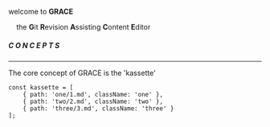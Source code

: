 welcome to **GRACE** 

&nbsp;&nbsp;&nbsp;&nbsp;the **G**it **R**evision **A**ssisting **C**ontent **E**ditor



##### C O N C E P T S #####
<hr/>

The core concept of GRACE is the 'kassette'

```javascrip
const kassette = [
    { path: 'one/1.md', className: 'one' },
    { path: 'two/2.md', className: 'two' },
    { path: 'three/3.md', className: 'three' }
];
```

